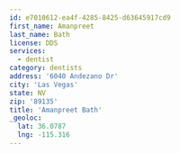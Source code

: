 ```yaml
---
id: e7010612-ea4f-4285-8425-d63645917cd9
first_name: Amanpreet
last_name: Bath
license: DDS
services:
  - dentist
category: dentists
address: '6040 Andezano Dr'
city: 'Las Vegas'
state: NV
zip: '89135'
title: 'Amanpreet Bath'
_geoloc:
  lat: 36.0787
  lng: -115.316
---
```

